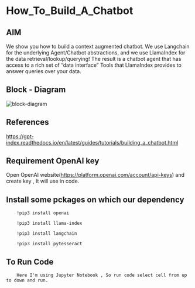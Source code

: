 # How_To_Build_A_Chatbot
## AIM  
We show you how to build a context augmented chatbot. We use Langchain for the underlying Agent/Chatbot abstractions, and we use LlamaIndex for the data retrieval/lookup/querying! The result is a chatbot agent that has access to a rich set of “data interface” Tools that LlamaIndex provides to answer queries over your data.

## Block - Diagram
![block-diagram](https://user-images.githubusercontent.com/125289766/236161549-a08834d9-2533-4327-aca6-95502f02bbc8.png)


## References
  https://gpt-index.readthedocs.io/en/latest/guides/tutorials/building_a_chatbot.html

## Requirement OpenAI key
Open OpenAI website(https://platform.openai.com/account/api-keys) and create key , It will use in code.

## Install some pckages on which our dependency

        !pip3 install openai

        !pip3 install llama-index 

        !pip3 install langchain
        
        !pip3 install pytesseract

## To Run Code 
        Here I'm using Jupyter Notebook , So run code select cell from up to down and run.
        


